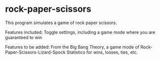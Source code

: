 # rock-paper-scissors

This program simulates a game of rock paper scissors. 

Features included:
Toggle settings, including a game mode where you are guaranteed to win

Features to be added:
From the Big Bang Theory, a game mode of Rock-Paper-Scissors-Lizard-Spock
Statistics for wins, losses, ties, etc.
